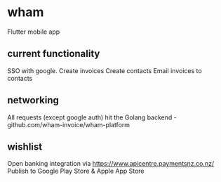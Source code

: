 # wham

Flutter mobile app

## current functionality

SSO with google.
Create invoices
Create contacts
Email invoices to contacts

## networking

All requests (except google auth) hit the Golang backend - github.com/wham-invoice/wham-platform

## wishlist

Open banking integration via https://www.apicentre.paymentsnz.co.nz/
Publish to Google Play Store & Apple App Store
